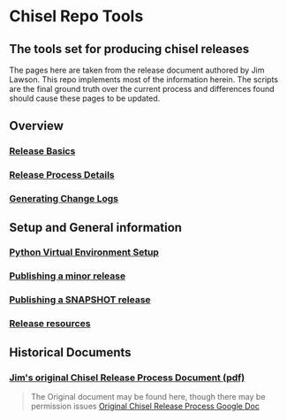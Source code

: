 # Chisel Repo Tools
## The tools set for producing chisel releases
The pages here are taken from the release document authored by Jim Lawson.
This repo implements most of the information herein.
The scripts are the final ground truth over the current process and differences
found should cause these pages to be updated.

## Overview
### [Release Basics](release_basics.md)

### [Release Process Details](release_process_details.md)

### [Generating Change Logs](generate_changelog.md)

## Setup and General information

### [Python Virtual Environment Setup](python_venv_setup.md)

### [Publishing a minor release](publish_minor_release.md)

### [Publishing a SNAPSHOT release](publish_snapshots.md)

### [Release resources](resources.md)

## Historical Documents

### [Jim's original Chisel Release Process Document (pdf)](pdfs/ChiselReleaseProcess.pdf)

> The Original document may be found here, though there may be permission issues
[Original Chisel Release Process Google Doc](https://docs.google.com/document/d/1Q-sAMiSzmoTC5L4IZYy5u7wYz-LW2gZCUFjmhM_CBPY/edit?ts=5efa6336#)
